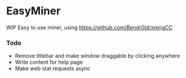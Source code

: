 # EasyMiner
WIP Easy to use miner, using https://github.com/Bendr0id/xmrigCC

### Todo
- Remove titlebar and make window draggable by clicking anywhere
- Write content for help page
- Make web stat requests async

